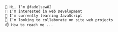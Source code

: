 
    👋 Hi, I’m @fadelsew02
    👀 I’m interested in web Development
    🌱 I’m currently learning JavaScript
    💞️ I’m looking to collaborate on site web projects
    📫 How to reach me ...

